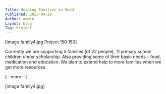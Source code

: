 ```yaml
---
Title: Helping Families in Need
Published: 2023-04-29
Author: admin
Layout: blog
Tag: Project
---
```

[image family4.jpg Project 150 150]

Currently we are supporting 5 families (of 22 people), 11 primary school children under scholarship. Also providing some of their basic needs – food, medication and education. We plan to extend help to more families when we get more resources.

[--more--]

[image family4.jpg]
